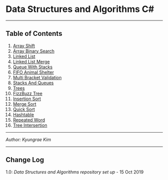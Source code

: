 # Data Structures and Algorithms C\#
---

## Table of Contents
1. [Array Shift](https://github.com/jeremymaya/data-structures-and-algorithms-c-/tree/master/challenges/ArrayShift)
2. [Array Binary Search](https://github.com/jeremymaya/data-structures-and-algorithms-c-/tree/master/challenges/SearchBinary)
3. [Linked List](https://github.com/jeremymaya/data-structures-and-algorithms-c-sharp/tree/master/Data-Structures/LinkedList)
4. [Linked List Merge](https://github.com/jeremymaya/data-structures-and-algorithms-c-/tree/master/challenges/LLMerge)
5. [Queue With Stacks](https://github.com/jeremymaya/data-structures-and-algorithms-c-/tree/master/challenges/QueueWithStacks)
6. [FIFO Animal Shelter](https://github.com/jeremymaya/data-structures-and-algorithms-c-/tree/master/challenges/FIFOAnimalShelter)
7. [Multi Bracket Validation](https://github.com/jeremymaya/data-structures-and-algorithms-c-/tree/master/challenges/MultiBracketValidation)
8. [Stacks And Queues](https://github.com/jeremymaya/data-structures-and-algorithms-c-sharp/tree/master/Data-Structures/StacksAndQueues)
9. [Trees](https://github.com/jeremymaya/data-structures-and-algorithms-c-sharp/tree/master/Data-Structures/Trees)
10. [FizzBuzz Tree](https://github.com/jeremymaya/data-structures-and-algorithms-c-sharp/tree/master/challenges/FizzBuzzTree)
11. [Insertion Sort](https://github.com/jeremymaya/data-structures-and-algorithms-c-sharp/tree/master/challenges/InsertionSort)
12. [Merge Sort](https://github.com/jeremymaya/data-structures-and-algorithms-c-sharp/tree/master/challenges/MergeSort)
13. [Quick Sort](https://github.com/jeremymaya/data-structures-and-algorithms-c-sharp/tree/master/challenges/QuickSort)
14. [Hashtable](https://github.com/jeremymaya/data-structures-and-algorithms-c-sharp/tree/master/Data-Structures/HashtableImplementation)
15. [Repeated Word](https://github.com/jeremymaya/data-structures-and-algorithms-c-sharp/tree/master/challenges/RepeatedWord)
16. [Tree Intersertion](https://github.com/jeremymaya/data-structures-and-algorithms-c-sharp/tree/master/challenges/TreeIntersection)

---

*Author: Kyungrae Kim*

---

## Change Log
1.0: *Data Structures and Algorithms repository set up* - 15 Oct 2019
